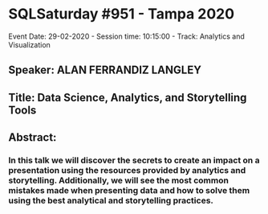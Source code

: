 # SQLSaturday #951 - Tampa 2020
Event Date: 29-02-2020 - Session time: 10:15:00 - Track: Analytics and Visualization
## Speaker: ALAN FERRANDIZ LANGLEY
## Title: Data Science, Analytics, and Storytelling Tools
## Abstract:
### In this talk we will discover the secrets to create an impact on a presentation using the resources provided by analytics and storytelling. Additionally, we will see the most common mistakes made when presenting data and how to solve them using the best analytical and storytelling practices.
